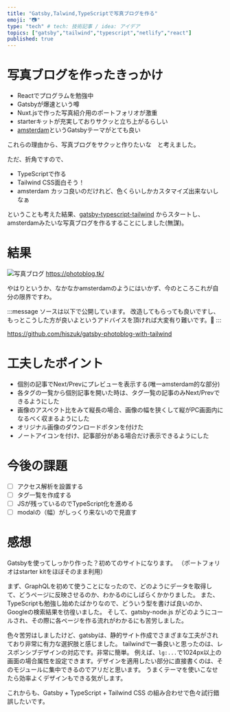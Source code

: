 ```yaml
---
title: "Gatsby,Talwind,TypeScriptで写真ブログを作る"
emoji: "📷"
type: "tech" # tech: 技術記事 / idea: アイデア
topics: ["gatsby","tailwind","typescript","netlify","react"]
published: true
---
```

# 写真ブログを作ったきっかけ

- Reactでプログラムを勉強中
- Gatsbyが爆速という噂
- Nuxt.jsで作った写真紹介用のポートフォリオが激重
- starterキットが充実しておりサクッと立ち上がるらしい
- [amsterdam](https://amsterdam.netlify.app/)というGatsbyテーマがとても良い

これらの理由から、写真ブログをサクッと作りたいな　と考えました。

ただ、折角ですので、
- TypeScriptで作る
- Tailwind CSS面白そう！
- amsterdam カッコ良いのだけれど、色くらいしかカスタマイズ出来ないしなぁ

ということも考えた結果、[gatsby-typescript-tailwind](https://www.gatsbyjs.com/starters/impulse/gatsby-typescript-tailwind/) からスタートし、amsterdamみたいな写真ブログを作るすることにしました(無謀)。

# 結果

![写真ブログ](https://storage.googleapis.com/zenn-user-upload/4zxspmbv3q638ozzg0dfy1me519d)
https://photoblog.tk/

やはりというか、なかなかamsterdamのようにはいかず、今のところこれが自分の限界ですわ。

:::message
ソースは以下で公開しています。
改造してもらっても良いですし、もっとこうした方が良いよというアドバイスを頂ければ大変有り難いです。🙏
:::

https://github.com/hiszuk/gatsby-photoblog-with-tailwind

# 工夫したポイント

- 個別の記事でNext/Prevにプレビューを表示する(唯一amsterdam的な部分)
- 各タグの一覧から個別記事を開いた時は、タグ一覧の記事のみNext/Prevできるようにした
- 画像のアスペクト比をみて縦長の場合、画像の幅を狭くして縦がPC画面内になるべく収まるようにした
- オリジナル画像のダウンロードボタンを付けた
- ノートアイコンを付け、記事部分がある場合だけ表示できるようにした

# 今後の課題

- [ ] アクセス解析を設置する
- [ ] タグ一覧を作成する
- [ ] JSが残っているのでTypeScript化を進める
- [ ] modalの（幅）がしっくり来ないので見直す

# 感想

Gatsbyを使ってしっかり作った？初めてのサイトになります。
（ポートフォリオはstarter kitをほぼそのまま利用）

まず、GraphQLを初めて使うことになったので、どのようにデータを取得して、どうページに反映させるのか、わかるのにしばらくかかりました。
また、TypeScriptも勉強し始めたばかりなので、どういう型を書けば良いのか、Googleの検索結果を彷徨いました。
そして、gatsby-node.js がどのようにコールされ、その際に各ページを作る流れがわかるにも苦労しました。

色々苦労はしましたけど、gatsbyは、静的サイト作成でさまざまな工夫がされており非常に有力な選択肢と感じました。
tailwindで一番良いと思ったのは、レスポンシブデザインの対応です。非常に簡単。
例えば、`lg:...`で1024px以上の画面の場合属性を設定できます。デザインを適用したい部分に直接書くのは、そのモジュールに集中できるのでアリだと思います。
うまくテーマを使いこなせたら効率よくデザインもできる気がします。

これからも、Gatsby + TypeScript + Tailwind CSS の組み合わせで色々試行錯誤したいです。


